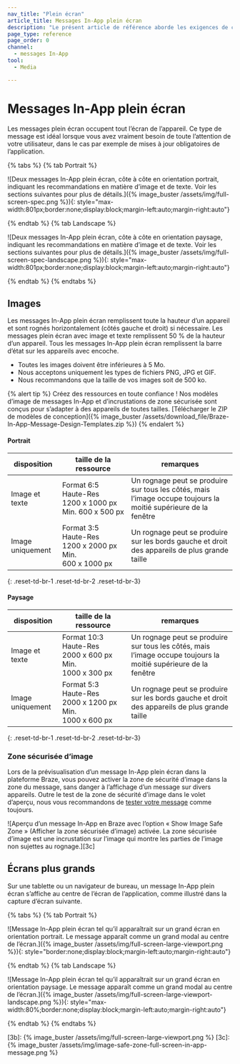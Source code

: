 ```yaml
---
nav_title: "Plein écran"
article_title: Messages In-App plein écran
description: "Le présent article de référence aborde les exigences de conception des messages In-App plein écran."
page_type: reference
page_order: 0
channel:
  - messages In-App 
tool:
  - Media

---
```


# Messages In-App plein écran

Les messages plein écran occupent tout l’écran de l’appareil. Ce type de message est idéal lorsque vous avez vraiment besoin de toute l’attention de votre utilisateur, dans le cas par exemple de mises à jour obligatoires de l’application.

{% tabs %}
{% tab Portrait %}

![Deux messages In-App plein écran, côte à côte en orientation portrait, indiquant les recommandations en matière d’image et de texte. Voir les sections suivantes pour plus de détails.]({% image_buster /assets/img/full-screen-spec.png %}){: style="max-width:801px;border:none;display:block;margin-left:auto;margin-right:auto"}

{% endtab %}
{% tab Landscape %}

![Deux messages In-App plein écran, côte à côte en orientation paysage, indiquant les recommandations en matière d’image et de texte. Voir les sections suivantes pour plus de détails.]({% image_buster /assets/img/full-screen-spec-landscape.png %}){: style="max-width:801px;border:none;display:block;margin-left:auto;margin-right:auto"}

{% endtab %}
{% endtabs %}

## Images

Les messages In-App plein écran remplissent toute la hauteur d’un appareil et sont rognés horizontalement (côtés gauche et droit) si nécessaire. Les messages plein écran avec image et texte remplissent 50 % de la hauteur d’un appareil. Tous les messages In-App plein écran remplissent la barre d’état sur les appareils avec encoche.

- Toutes les images doivent être inférieures à 5 Mo.
- Nous acceptons uniquement les types de fichiers PNG, JPG et GIF.
- Nous recommandons que la taille de vos images soit de 500 ko.

{% alert tip %} Créez des ressources en toute confiance ! Nos modèles d’image de messages In-App et d’incrustations de zone sécurisée sont conçus pour s’adapter à des appareils de toutes tailles. [Télécharger le ZIP de modèles de conception]({% image_buster /assets/download_file/Braze-In-App-Message-Design-Templates.zip %}) {% endalert %}

#### Portrait

| disposition | taille de la ressource | remarques |
|--- | --- | --- |
| Image et texte | Format 6:5<br> Haute-Res 1200 x 1000 px<br> Min. 600 x 500 px | Un rognage peut se produire sur tous les côtés, mais l’image occupe toujours la moitié supérieure de la fenêtre |
| Image uniquement | Format 3:5<br> Haute-Res 1200 x 2000 px<br> Min. 600 x 1000 px | Un rognage peut se produire sur les bords gauche et droit des appareils de plus grande taille |
{: .reset-td-br-1 .reset-td-br-2 .reset-td-br-3}

#### Paysage

| disposition | taille de la ressource | remarques |
|--- | --- | --- |
| Image et texte | Format 10:3<br> Haute-Res 2000 x 600 px<br> Min. 1000 x 300 px | Un rognage peut se produire sur tous les côtés, mais l’image occupe toujours la moitié supérieure de la fenêtre |
| Image uniquement | Format 5:3<br> Haute-Res 2000 x 1200 px<br> Min. 1000 x 600 px | Un rognage peut se produire sur les bords gauche et droit des appareils de plus grande taille |
{: .reset-td-br-1 .reset-td-br-2 .reset-td-br-3}

### Zone sécurisée d’image

Lors de la prévisualisation d’un message In-App plein écran dans la plateforme Braze, vous pouvez activer la zone de sécurité d’image dans la zone du message, sans danger à l’affichage d’un message sur divers appareils. Outre le test de la zone de sécurité d’image dans le volet d’aperçu, nous vous recommandons de [tester votre message]({{site.baseurl}}/user_guide/message_building_by_channel/in-app_messages/testing/) comme toujours.

![Aperçu d’un message In-App en Braze avec l’option « Show Image Safe Zone » (Afficher la zone sécurisée d’image) activée. La zone sécurisée d’image est une incrustation sur l’image qui montre les parties de l’image non sujettes au rognage.][3c]

## Écrans plus grands

Sur une tablette ou un navigateur de bureau, un message In-App plein écran s’affiche au centre de l’écran de l’application, comme illustré dans la capture d’écran suivante.

{% tabs %}
{% tab Portrait %}

![Message In-App plein écran tel qu’il apparaîtrait sur un grand écran en orientation portrait. Le message apparaît comme un grand modal au centre de l’écran.]({% image_buster /assets/img/full-screen-large-viewport.png %}){: style="border:none;display:block;margin-left:auto;margin-right:auto"}

{% endtab %}
{% tab Landscape %}

![Message In-App plein écran tel qu’il apparaîtrait sur un grand écran en orientation paysage. Le message apparaît comme un grand modal au centre de l’écran.]({% image_buster /assets/img/full-screen-large-viewport-landscape.png %}){: style="max-width:80%;border:none;display:block;margin-left:auto;margin-right:auto"}

{% endtab %}
{% endtabs %}

[3b]: {% image_buster /assets/img/full-screen-large-viewport.png %}
[3c]: {% image_buster /assets/img/image-safe-zone-full-screen-in-app-message.png %}
